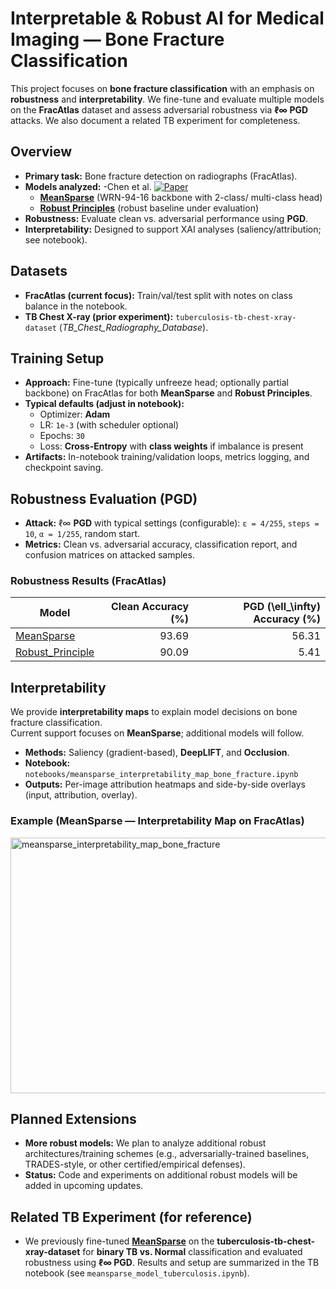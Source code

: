 # Interpretable & Robust AI for Medical Imaging — Bone Fracture Classification

This project focuses on **bone fracture classification** with an emphasis on **robustness** and **interpretability**. We fine-tune and evaluate multiple models on the **FracAtlas** dataset and assess adversarial robustness via **ℓ∞ PGD** attacks. We also document a related TB experiment for completeness.

## Overview
- **Primary task:** Bone fracture detection on radiographs (FracAtlas).
- **Models analyzed:**
  -Chen et al. [![Paper](https://img.shields.io/badge/Paper-PDF-blue.svg)](https://www.sciencedirect.com/science/article/pii/S0031320324001456)
  - [**MeanSparse**](https://github.com/SPIN-UMass/MeanSparse) (WRN-94-16 backbone with 2-class/ multi-class head)
  - [**Robust Principles**](https://github.com/poloclub/robust-principles) (robust baseline under evaluation)
- **Robustness:** Evaluate clean vs. adversarial performance using **PGD**.
- **Interpretability:** Designed to support XAI analyses (saliency/attribution; see notebook).

## Datasets
- **FracAtlas (current focus):** Train/val/test split with notes on class balance in the notebook.  
- **TB Chest X-ray (prior experiment):** `tuberculosis-tb-chest-xray-dataset` (*TB_Chest_Radiography_Database*).

## Training Setup
- **Approach:** Fine-tune (typically unfreeze head; optionally partial backbone) on FracAtlas for both **MeanSparse** and **Robust Principles**.
- **Typical defaults (adjust in notebook):**
  - Optimizer: **Adam**
  - LR: `1e-3` (with scheduler optional)
  - Epochs: `30`
  - Loss: **Cross-Entropy** with **class weights** if imbalance is present
- **Artifacts:** In-notebook training/validation loops, metrics logging, and checkpoint saving.

## Robustness Evaluation (PGD)
- **Attack:** ℓ∞ **PGD** with typical settings (configurable): `ε = 4/255`, `steps = 10`, `α = 1/255`, random start.  
- **Metrics:** Clean vs. adversarial accuracy, classification report, and confusion matrices on attacked samples.

### Robustness Results (FracAtlas)
| Model | Clean Accuracy (%) | PGD \(\ell_\infty\) Accuracy (%) |
|---|---:|---:|
| [MeanSparse](https://github.com/SPIN-UMass/MeanSparse) | 93.69 | 56.31 |
| [Robust_Principle](https://github.com/poloclub/robust-principles) | 90.09 | 5.41 |

## Interpretability

We provide **interpretability maps** to explain model decisions on bone fracture classification.  
Current support focuses on **MeanSparse**; additional models will follow.

- **Methods:** Saliency (gradient-based), **DeepLIFT**, and **Occlusion**.
- **Notebook:** `notebooks/meansparse_interpretability_map_bone_fracture.ipynb`
- **Outputs:** Per-image attribution heatmaps and side-by-side overlays (input, attribution, overlay).

### Example (MeanSparse — Interpretability Map on FracAtlas)

<img width="825" height="409" alt="meansparse_interpretability_map_bone_fracture" src="https://github.com/user-attachments/assets/5b7b88e3-a667-45cc-9056-911bdf31c154" />


## Planned Extensions
- **More robust models:** We plan to analyze additional robust architectures/training schemes (e.g., adversarially-trained baselines, TRADES-style, or other certified/empirical defenses).  
- **Status:** Code and experiments on additional robust models will be added in upcoming updates.

## Related TB Experiment (for reference)
- We previously fine-tuned **[MeanSparse](https://github.com/SPIN-UMass/MeanSparse)** on the **tuberculosis-tb-chest-xray-dataset** for **binary TB vs. Normal** classification and evaluated robustness using **ℓ∞ PGD**. Results and setup are summarized in the TB notebook (see `meansparse_model_tuberculosis.ipynb`).



